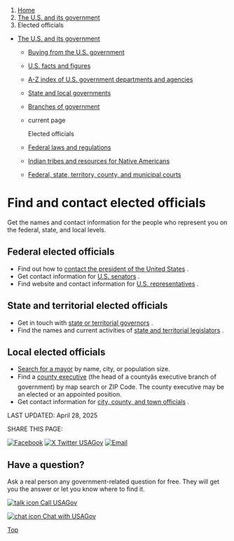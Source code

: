 1. [Home](/)
2. [The U.S. and its government](/about-the-us)
3. Elected officials

* [The U.S. and its government](/about-the-us)
  + [Buying from the U.S. government](/buy-from-government)
  + [U.S. facts and figures](/facts-figures)
  + [A-Z index of U.S. government departments and agencies](/agency-index)
  + [State and local governments](/state-local-governments)
  + [Branches of government](/branches-of-government)
  + current page

    Elected officials
  + [Federal laws and regulations](/laws-and-regulations)
  + [Indian tribes and resources for Native Americans](/tribes)
  + [Federal, state, territory, county, and municipal courts](/courts)

Find and contact elected officials
==================================

Get the names and contact information for the people who represent you on the federal, state, and local levels.

**Federal elected officials**
-----------------------------

* Find out how to
  [contact the president of the United States](https://www.whitehouse.gov/contact/)
  .
* Get contact information for
  [U.S. senators](https://www.senate.gov/senators/senators-contact.htm)
  .
* Find website and contact information for
  [U.S. representatives](https://www.house.gov/representatives)
  .

**State and territorial elected officials**
-------------------------------------------

* Get in touch with
  [state or territorial governors](https://www.usa.gov/state-governor)
  .
* Find the names and current activities of
  [state and territorial legislators](https://www.congress.gov/state-legislature-websites)
  .

**Local elected officials**
---------------------------

* [Search for a mayor](https://www.usmayors.org/mayors/)
  by name, city, or population size.
* Find a
  [county executive](https://ce.naco.org/)
  (the head of a countyâs executive branch of government) by map search or ZIP Code. The county executive may be an elected or an appointed position.
* Get contact information for
  [city, county, and town officials](https://www.usa.gov/local-governments)
  .

LAST UPDATED:
April 28, 2025

SHARE THIS PAGE:

[![Facebook](/themes/custom/usagov/images/social-media-icons/Facebook_Icon.svg)](https://www.facebook.com/sharer/sharer.php?u=https://www.usa.gov/elected-officials&v=3)
[![X Twitter USAGov](/themes/custom/usagov/images/social-media-icons/X_Twitter_Icon.svg?version=2)](https://twitter.com/intent/tweet?source=webclient&text=https://www.usa.gov/elected-officials)
[![Email](/themes/custom/usagov/images/social-media-icons/Email_Icon.svg?version=2)](mailto:?subject=https://www.usa.gov/elected-officials)

Have a question?
----------------

Ask a real person any government-related question for free. They will get you the answer or let you know where to find it.

[![talk icon](/themes/custom/usagov/images/ICONS_talk.png)
Call USAGov](/phone)

[![chat icon](/themes/custom/usagov/images/ICONS_chat.png)
Chat with USAGov](/chat)

[Top](#main-content)